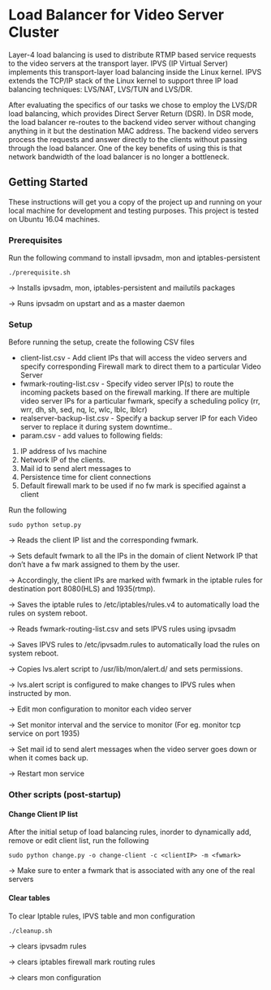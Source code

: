 # Load Balancer for Video Server Cluster
Layer-4 load balancing is used to distribute RTMP based service requests to the video servers at the transport layer. IPVS (IP Virtual Server) implements this transport-layer load balancing inside the Linux kernel. IPVS extends the TCP/IP stack of the Linux kernel to support three IP load balancing techniques: LVS/NAT, LVS/TUN and LVS/DR.

After evaluating the specifics of our tasks we chose to employ the LVS/DR load balancing, which provides Direct Server Return (DSR). In DSR mode, the load balancer re-routes to the backend video server without changing anything in it but the destination MAC address. The backend video servers process the requests and answer directly to the clients without passing through the load balancer. One of the key benefits of using this is that network bandwidth of the load balancer is no longer a bottleneck.


## Getting Started

These instructions will get you a copy of the project up and running on your local machine for development and testing purposes. This project is tested on Ubuntu 16.04 machines.

### Prerequisites

Run the following command to install ipvsadm, mon and iptables-persistent

```
./prerequisite.sh
```
→  Installs ipvsadm, mon, iptables-persistent and mailutils packages

→  Runs ipvsadm on upstart and as a master daemon

### Setup
Before running the setup, create the following CSV files

* client-list.csv - Add client IPs that will access the video servers and specify corresponding Firewall mark to direct them to a particular Video Server
* fwmark-routing-list.csv - Specify video server IP(s) to route the incoming packets based on the firewall marking. If there are multiple video server IPs for a particular fwmark, specify a scheduling policy (rr, wrr, dh, sh, sed, nq, lc, wlc, lblc, lblcr) 
* realserver-backup-list.csv - Specify a backup server IP for each Video server to replace it during system downtime.. 
* param.csv - add values to following fields:
1. IP address of lvs machine
2. Network IP of the clients.
3. Mail id to send alert messages to
4. Persistence time for client connections
5. Default firewall mark to be used if no fw mark is specified against a client

Run the following

```
sudo python setup.py
```
→  Reads the client IP list and the corresponding fwmark.

→  Sets default fwmark to all the IPs in the domain of client Network IP that don’t have a fw mark assigned to them by the user.

→  Accordingly, the client IPs are marked with fwmark in the iptable rules for destination port 8080(HLS) and 1935(rtmp).

→  Saves the iptable rules to /etc/iptables/rules.v4 to automatically load the rules on system reboot.

→  Reads fwmark-routing-list.csv and sets IPVS rules using ipvsadm

→  Saves IPVS rules to /etc/ipvsadm.rules to automatically load the rules on system reboot.

→  Copies lvs.alert script to /usr/lib/mon/alert.d/ and sets permissions. 

→  lvs.alert script is configured to make changes to IPVS rules when instructed by mon.

→  Edit mon configuration to monitor each video server

→  Set monitor interval and the service to monitor (For eg. monitor tcp service on port 1935)

→  Set mail id to send alert messages when the video server goes down or when it comes back up.

→  Restart mon service

### Other scripts (post-startup)
#### Change Client IP list

After the initial setup of load balancing rules, inorder to dynamically add, remove or edit client list, run the following

```
sudo python change.py -o change-client -c <clientIP> -m <fwmark>
```
→  Make sure to enter a fwmark that is associated with any one of the real servers

#### Clear tables

To clear Iptable rules, IPVS table and mon configuration

```
./cleanup.sh
```
→  clears ipvsadm rules

→  clears iptables firewall mark routing rules

→  clears mon configuration

